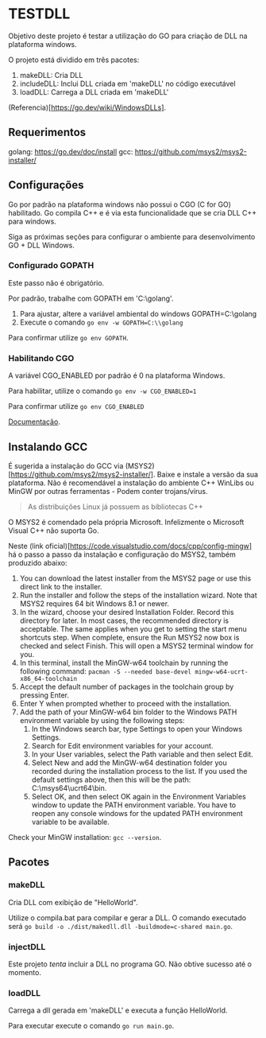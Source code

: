 # TESTDLL

Objetivo deste projeto é testar a utilização do GO para criação de DLL na plataforma windows.

O projeto está dividido em três pacotes:
1. makeDLL: Cria DLL
2. includeDLL: Inclui DLL criada em 'makeDLL' no código executável
3. loadDLL: Carrega a  DLL criada em 'makeDLL'

(Referencia)[https://go.dev/wiki/WindowsDLLs].

## Requerimentos

golang: https://go.dev/doc/install
gcc: https://github.com/msys2/msys2-installer/

## Configurações

Go por padrão na plataforma windows não possui o CGO (C for GO) habilitado. Go compila C++ e é via esta funcionalidade que se cria DLL C++ para windows.  

Siga as próximas seções para configurar o ambiente para desenvolvimento GO + DLL Windows.

### Configurado GOPATH

Este passo não é obrigatório.   

Por padrão, trabalhe com GOPATH em 'C:\golang'.

1. Para ajustar, altere a variável ambiental do windows GOPATH=C:\golang
2. Execute o comando `go env -w GOPATH=C:\\golang`

Para confirmar utilize `go env GOPATH`.

### Habilitando CGO

A variável CGO_ENABLED por padrão é 0 na plataforma Windows.

Para habilitar, utilize o comando `go env -w CGO_ENABLED=1`

Para confirmar utilize `go env CGO_ENABLED`

[Documentação](https://pkg.go.dev/cmd/cgo).

## Instalando GCC

É sugerida a instalação do GCC via (MSYS2)[https://github.com/msys2/msys2-installer/]. Baixe e instale a versão da sua plataforma.
Não é recomendável a instalação do ambiente C++ WinLibs ou MinGW por outras ferramentas - Podem conter trojans/vírus.
> As distribuições Linux já possuem as bibliotecas C++

O MSYS2 é comendado pela própria Microsoft. Infelizmente o Microsoft Visual C++ não suporta Go.

Neste (link oficial)[https://code.visualstudio.com/docs/cpp/config-mingw] há o passo a passo da instalação e configuração do MSYS2, também produzido abaixo:

1. You can download the latest installer from the MSYS2 page or use this direct link to the installer.
2. Run the installer and follow the steps of the installation wizard. Note that MSYS2 requires 64 bit Windows 8.1 or newer.
3. In the wizard, choose your desired Installation Folder. Record this directory for later. In most cases, the recommended directory is acceptable. The same applies when you get to setting the start menu shortcuts step. When complete, ensure the Run MSYS2 now box is checked and select Finish. This will open a MSYS2 terminal window for you.
4. In this terminal, install the MinGW-w64 toolchain by running the following command:
`pacman -S --needed base-devel mingw-w64-ucrt-x86_64-toolchain`
5. Accept the default number of packages in the toolchain group by pressing Enter.
6. Enter Y when prompted whether to proceed with the installation.
7. Add the path of your MinGW-w64 bin folder to the Windows PATH environment variable by using the following steps:
   1. In the Windows search bar, type Settings to open your Windows Settings.
   2. Search for Edit environment variables for your account.
   3. In your User variables, select the Path variable and then select Edit.
   4. Select New and add the MinGW-w64 destination folder you recorded during the installation process to the list. If you used the default settings above, then this will be the path: C:\msys64\ucrt64\bin.
   5. Select OK, and then select OK again in the Environment Variables window to update the PATH environment variable. You have to reopen any console windows for the updated PATH environment variable to be available.

Check your MinGW installation: `gcc --version`.

## Pacotes

### makeDLL

Cria DLL com exibição de "HelloWorld".

Utilize o compila.bat para compilar e gerar a DLL.
O comando executado será `go build -o ./dist/makedll.dll -buildmode=c-shared main.go`.

### injectDLL

Este projeto *tenta* incluir a DLL no programa GO. Não obtive sucesso até o momento.

### loadDLL

Carrega a dll gerada em 'makeDLL' e executa a função HelloWorld.

Para executar execute o comando `go run main.go`.